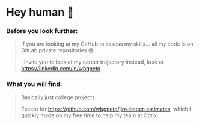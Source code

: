 # Hey human 👋

### Before you look further:
  
> If you are looking at my GitHub to assess my skills... all my code is on GitLab private repositories 😅  
>       
> I invite you to look at my career trajectory instead, look at https://linkedin.com/in/wbgneto.  

### What you will find:
  
> Basically just college projects.  
>     
> Except for https://github.com/wbgneto/jira-better-estimates, which I quickly made on my free time to help my team at Optix.
